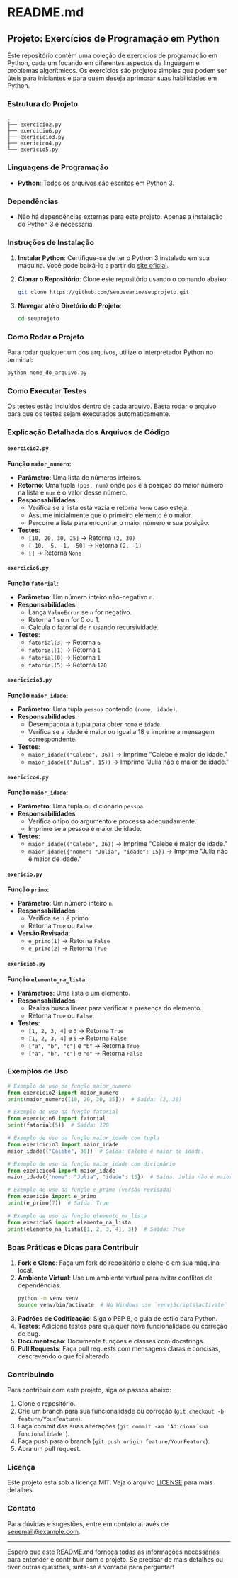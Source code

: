 # README.md

## Projeto: Exercícios de Programação em Python

Este repositório contém uma coleção de exercícios de programação em Python, cada um focando em diferentes aspectos da linguagem e problemas algorítmicos. Os exercícios são projetos simples que podem ser úteis para iniciantes e para quem deseja aprimorar suas habilidades em Python.

### Estrutura do Projeto

```
.
├── exercicio2.py
├── exercicio6.py
├── exericicio3.py
├── exericico4.py
└── exericio5.py
```

### Linguagens de Programação

- **Python**: Todos os arquivos são escritos em Python 3.

### Dependências

- Não há dependências externas para este projeto. Apenas a instalação do Python 3 é necessária.

### Instruções de Instalação

1. **Instalar Python**: Certifique-se de ter o Python 3 instalado em sua máquina. Você pode baixá-lo a partir do [site oficial](https://www.python.org/downloads/).

2. **Clonar o Repositório**: Clone este repositório usando o comando abaixo:

   ```bash
   git clone https://github.com/seuusuario/seuprojeto.git
   ```

3. **Navegar até o Diretório do Projeto**:

   ```bash
   cd seuprojeto
   ```

### Como Rodar o Projeto

Para rodar qualquer um dos arquivos, utilize o interpretador Python no terminal:

```bash
python nome_do_arquivo.py
```

### Como Executar Testes

Os testes estão incluídos dentro de cada arquivo. Basta rodar o arquivo para que os testes sejam executados automaticamente.

### Explicação Detalhada dos Arquivos de Código

#### `exercicio2.py`

**Função `maior_numero`:**

- **Parâmetro**: Uma lista de números inteiros.
- **Retorno**: Uma tupla `(pos, num)` onde `pos` é a posição do maior número na lista e `num` é o valor desse número.
- **Responsabilidades**:
  - Verifica se a lista está vazia e retorna `None` caso esteja.
  - Assume inicialmente que o primeiro elemento é o maior.
  - Percorre a lista para encontrar o maior número e sua posição.
- **Testes**:
  - `[10, 20, 30, 25]` -> Retorna `(2, 30)`
  - `[-10, -5, -1, -50]` -> Retorna `(2, -1)`
  - `[]` -> Retorna `None`

#### `exercicio6.py`

**Função `fatorial`:**

- **Parâmetro**: Um número inteiro não-negativo `n`.
- **Responsabilidades**:
  - Lança `ValueError` se `n` for negativo.
  - Retorna 1 se `n` for 0 ou 1.
  - Calcula o fatorial de `n` usando recursividade.
- **Testes**:
  - `fatorial(3)` -> Retorna `6`
  - `fatorial(1)` -> Retorna `1`
  - `fatorial(0)` -> Retorna `1`
  - `fatorial(5)` -> Retorna `120`

#### `exericicio3.py`

**Função `maior_idade`:**

- **Parâmetro**: Uma tupla `pessoa` contendo `(nome, idade)`.
- **Responsabilidades**:
  - Desempacota a tupla para obter `nome` e `idade`.
  - Verifica se a idade é maior ou igual a 18 e imprime a mensagem correspondente.
- **Testes**:
  - `maior_idade(("Calebe", 36))` -> Imprime "Calebe é maior de idade."
  - `maior_idade(("Julia", 15))` -> Imprime "Julia não é maior de idade."

#### `exericico4.py`

**Função `maior_idade`:**

- **Parâmetro**: Uma tupla ou dicionário `pessoa`.
- **Responsabilidades**:
  - Verifica o tipo do argumento e processa adequadamente.
  - Imprime se a pessoa é maior de idade.
- **Testes**:
  - `maior_idade(("Calebe", 36))` -> Imprime "Calebe é maior de idade."
  - `maior_idade({"nome": "Julia", "idade": 15})` -> Imprime "Julia não é maior de idade."

#### `exericio.py`

**Função `primo`:**

- **Parâmetro**: Um número inteiro `n`.
- **Responsabilidades**:
  - Verifica se `n` é primo.
  - Retorna `True` ou `False`.
- **Versão Revisada**:
  - `e_primo(1)` -> Retorna `False`
  - `e_primo(2)` -> Retorna `True`

#### `exericio5.py`

**Função `elemento_na_lista`:**

- **Parâmetros**: Uma lista e um elemento.
- **Responsabilidades**:
  - Realiza busca linear para verificar a presença do elemento.
  - Retorna `True` ou `False`.
- **Testes**:
  - `[1, 2, 3, 4]` e `3` -> Retorna `True`
  - `[1, 2, 3, 4]` e `5` -> Retorna `False`
  - `["a", "b", "c"]` e `"b"` -> Retorna `True`
  - `["a", "b", "c"]` e `"d"` -> Retorna `False`

### Exemplos de Uso

```python
# Exemplo de uso da função maior_numero
from exercicio2 import maior_numero
print(maior_numero([10, 20, 30, 25]))  # Saída: (2, 30)

# Exemplo de uso da função fatorial
from exercicio6 import fatorial
print(fatorial(5))  # Saída: 120

# Exemplo de uso da função maior_idade com tupla
from exericicio3 import maior_idade
maior_idade(("Calebe", 36))  # Saída: Calebe é maior de idade.

# Exemplo de uso da função maior_idade com dicionário
from exericico4 import maior_idade
maior_idade({"nome": "Julia", "idade": 15})  # Saída: Julia não é maior de idade.

# Exemplo de uso da função e_primo (versão revisada)
from exericio import e_primo
print(e_primo(7))  # Saída: True

# Exemplo de uso da função elemento_na_lista
from exericio5 import elemento_na_lista
print(elemento_na_lista([1, 2, 3, 4], 3))  # Saída: True
```

### Boas Práticas e Dicas para Contribuir

1. **Fork e Clone**: Faça um fork do repositório e clone-o em sua máquina local.
2. **Ambiente Virtual**: Use um ambiente virtual para evitar conflitos de dependências.
   ```bash
   python -m venv venv
   source venv/bin/activate  # No Windows use `venv\Scripts\activate`
   ```
3. **Padrões de Codificação**: Siga o PEP 8, o guia de estilo para Python.
4. **Testes**: Adicione testes para qualquer nova funcionalidade ou correção de bug.
5. **Documentação**: Documente funções e classes com docstrings.
6. **Pull Requests**: Faça pull requests com mensagens claras e concisas, descrevendo o que foi alterado.

### Contribuindo

Para contribuir com este projeto, siga os passos abaixo:

1. Clone o repositório.
2. Crie um branch para sua funcionalidade ou correção (`git checkout -b feature/YourFeature`).
3. Faça commit das suas alterações (`git commit -am 'Adiciona sua funcionalidade'`).
4. Faça push para o branch (`git push origin feature/YourFeature`).
5. Abra um pull request.

### Licença

Este projeto está sob a licença MIT. Veja o arquivo [LICENSE](LICENSE) para mais detalhes.

### Contato

Para dúvidas e sugestões, entre em contato através de [seuemail@example.com](mailto:seuemail@example.com).

---

Espero que este README.md forneça todas as informações necessárias para entender e contribuir com o projeto. Se precisar de mais detalhes ou tiver outras questões, sinta-se à vontade para perguntar!